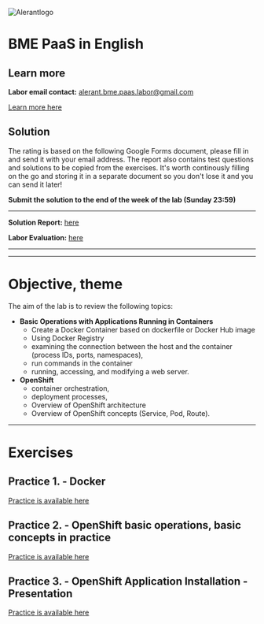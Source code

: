 ![Alerantlogo](https://www.alerant.hu/img/logo.svg)
# BME PaaS in English
## Learn more
**Labor email contact:** alerant.bme.paas.labor@gmail.com

[Learn more here](docs/Knowledge.md)

## Solution
The rating is based on the following Google Forms document, please fill in and send it with your  email address.
The report also contains test questions and solutions to be copied from the exercises. It's worth continously filling on the go and storing it in a separate document so you don't lose it and you can send it later!

**Submit the solution to the end of the week of the lab (Sunday 23:59)**

---
**Solution Report:** [here](https://docs.google.com/forms/d/1mqVqafDHqC-XM9sIPOGnN3Oo-EQGEnK0Tt2DUTNIpRA/edit
)

**Labor Evaluation:** [here](https://goo.gl/forms/xBh9tuN6bsIne56Z2)


---

---
# Objective, theme
The aim of the lab is to review the following topics:
- **Basic Operations with Applications Running in Containers**
  - Create a Docker Container based on dockerfile or Docker Hub image
  - Using Docker Registry
  - examining the connection between the host and the container (process IDs, ports, namespaces),
  - run commands in the container
  - running, accessing, and modifying a web server.
- **OpenShift**
  - container orchestration,
  - deployment processes,
  - Overview of OpenShift architecture
  - Overview of OpenShift concepts (Service, Pod, Route).
---

# Exercises
## Practice 1. - Docker
[Practice is available here](docs/Gyakorlat1.md)
## Practice 2. - OpenShift basic operations, basic concepts in practice
[Practice is available here](docs/Gyakorlat2.md)
## Practice 3. - OpenShift Application Installation - Presentation
[Practice is available here](docs/Gyakorlat3.md)

